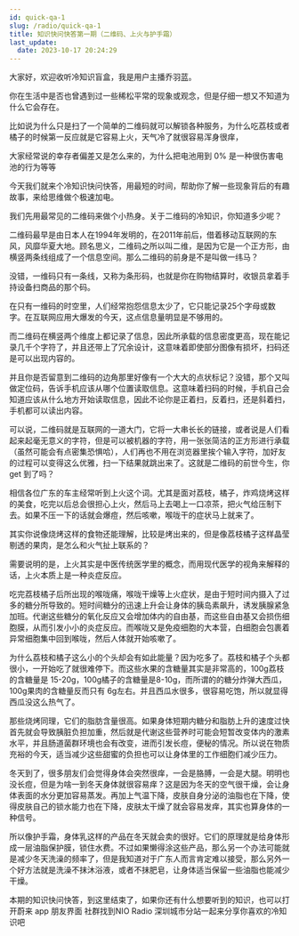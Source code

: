 ```yaml
---
id: quick-qa-1
slug: /radio/quick-qa-1
title: 知识快问快答第一期（二维码、上火与护手霜）
last_update:
  date: 2023-10-17 20:24:29
---
```

大家好，欢迎收听冷知识盲盒，我是用户主播乔羽蓝。

你在生活中是否也曾遇到过一些稀松平常的现象或观念，但是仔细一想又不知道为什么它会存在。

比如说为什么只是扫了一个简单的二维码就可以解锁各种服务，为什么吃荔枝或者橘子的时候第一反应就是它容易上火，天气冷了就很容易浑身很痒，

大家经常说的幸存者偏差又是怎么来的，为什么把电池用到 0% 是一种很伤害电池的行为等等

今天我们就来个冷知识快问快答，用最短的时间，帮助你了解一些现象背后的有趣故事，来给思维做个极速加电。

我们先用最常见的二维码来做个小热身。关于二维码的冷知识，你知道多少呢？

二维码最早是由日本人在1994年发明的，在2011年前后，借着移动互联网的东风，风靡华夏大地。顾名思义，二维码之所以叫二维，是因为它是一个正方形，由横竖两条线组成了一个信息空间。那么二维码的前身是不是叫做一纬马？

没错，一维码只有一条线，又称为条形码，也就是你在购物结算时，收银员拿着手持设备扫商品的那个码。

在只有一维码的时空里，人们经常抱怨信息太少了，它只能记录25个字母或数字。在互联网应用大爆发的今天，这点信息量明显是不够用的。

而二维码在横竖两个维度上都记录了信息，因此所承载的信息密度更高，现在能记录几千个字符了，并且还带上了冗余设计，这意味着即使部分图像有损坏，扫码还是可以出现内容的。

并且你是否留意到二维码的边角那里好像有一个大大的点状标记？没错，那个又叫做定位码，告诉手机应该从哪个位置读取信息。这意味着扫码的时候，手机自己会知道应该从什么地方开始读取信息，因此不论你是正着扫，反着扫，还是斜着扫，手机都可以读出内容。

可以说，二维码就是互联网的一道大门，它将一大串长长的链接，或者说是人们看起来起毫无意义的字符，但是可以被机器的字符，用一张张简洁的正方形进行承载（虽然可能会有点密集恐惧哈），人们再也不用在浏览器里挨个输入字符，加好友的过程可以变得这么优雅，扫一下结果就跳出来了。这就是二维码的前世今生，你 get 到了吗？

相信各位广东的车主经常听到上火这个词。尤其是面对荔枝，橘子，炸鸡烧烤这样的美食，吃完以后总会很担心上火，然后马上去喝上一口凉茶，把火气给压制下去。如果不压一下的话就会爆痘，然后咳嗽，喉咙干的症状马上就来了。

其实你说像烧烤这样的食物还能理解，比较是烤出来的，但是像荔枝橘子这样晶莹剔透的果肉，是怎么和火气扯上联系的？

需要说明的是，上火其实是中医传统医学里的概念，而用现代医学的视角来解释的话，上火本质上是一种炎症反应。

吃完荔枝橘子后所出现的喉咙痛，喉咙干燥等上火症状，是由于短时间内摄入了过多的糖分所导致的。短时间糖分的迅速上升会让身体的胰岛素飙升，诱发胰腺紧急加班。代谢这些糖分的氧化反应又会增加体内的自由基，而这些自由基又会损伤细胞膜，从而引发小小的炎症反应。而喉咙又是免疫细胞的大本营，白细胞会包裹着异常细胞集中回到喉咙，然后人体就开始咳嗽了。

为什么荔枝和橘子这么小的个头却会有如此能量？因为吃多了。荔枝和橘子个头都很小，一开始吃了就很难停下。而这些水果的含糖量其实是非常高的，100g荔枝的含糖量是 15-20g，100g橘子的含糖量是8-10g，而所谓的的糖分炸弹大西瓜，100g果肉的含糖量反而只有 6g左右。并且西瓜水很多，很容易吃饱，所以就显得西瓜没这么热气了。

那些烧烤同理，它们的脂肪含量很高。如果身体短期内糖分和脂肪上升的速度过快首先就会导致胰脏负担加重，然后就是代谢这些营养时可能会短暂改变体内的激素水平，并且肠道菌群环境也会有改变，进而引发长痘，便秘的情况。所以说在物质充裕的今天，适当减少这些甜蜜的负担也可以让身体里的工作细胞们减少压力。

冬天到了，很多朋友们会觉得身体会突然很痒，一会是胳膊，一会是大腿。明明也没长痘，但是为啥一到冬天身体就很容易痒？这是因为冬天的空气很干燥，会让身体表面的水分更加容易蒸发。再加上气温下降，皮肤自身分泌的油脂也在下降，使得皮肤自己的锁水能力也在下降，皮肤太干燥了就会容易发痒，其实也算身体的一种信号。

所以像护手霜，身体乳这样的产品在冬天就会卖的很好。它们的原理就是给身体形成一层油脂保护膜，锁住水费。不过如果懒得涂这些产品，那么另一个办法可能就是减少冬天洗澡的频率了，但是我知道对于广东人而言肯定难以接受，那么另外一个好方法就是洗澡不抹沐浴液，或者不抹肥皂，让身体适当保留一些油脂也能减少干燥。

本期的知识快问快答，到这里结束了，如果你还有什么想要听到的知识，也可以打开蔚来 app 朋友界面 社群找到NIO Radio 深圳城市分站一起来分享你喜欢的冷知识吧